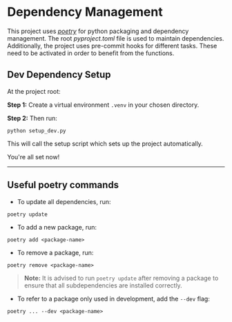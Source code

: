 # Dependency Management
This project uses [_poetry_](https://python-poetry.org/) for python packaging and dependency management. The root _pyproject.toml_ file is used to maintain dependencies.
Additionally, the project uses pre-commit hooks for different tasks. These need to be activated in order to benefit from the functions.

## Dev Dependency Setup

At the project root:

__Step 1:__ Create a virtual environment  ```.venv``` in your chosen directory.

__Step 2:__ Then run:
```
python setup_dev.py
```
This will call the setup script which sets up the project automatically.

You're all set now!

---

## Useful poetry commands
- To update all dependencies, run:
```
poetry update
```
- To add a new package, run:
```
poetry add <package-name>
```
- To remove a package, run:
```
poetry remove <package-name>
```
> **Note:** It is advised to run `poetry update` after removing a package to ensure that all subdependencies are installed correctly.

- To refer to a package only used in development, add the ```--dev``` flag:
```
poetry ... --dev <package-name>
```